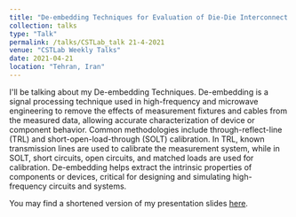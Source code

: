 ```yaml
---
title: "De-embedding Techniques for Evaluation of Die-Die Interconnect structure on theInterposer Technology"
collection: talks
type: "Talk"
permalink: /talks/CSTLab_talk 21-4-2021
venue: "CSTLab Weekly Talks"
date: 2021-04-21
location: "Tehran, Iran"
---
```



I'll be talking about my De-embedding Techniques. De-embedding is a signal processing technique used in high-frequency and microwave engineering to remove the effects of measurement fixtures and cables from the measured data, allowing accurate characterization of device or component behavior. Common methodologies include through-reflect-line (TRL) and short-open-load-through (SOLT) calibration. In TRL, known transmission lines are used to calibrate the measurement system, while in SOLT, short circuits, open circuits, and matched loads are used for calibration. De-embedding helps extract the intrinsic properties of components or devices, critical for designing and simulating high-frequency circuits and systems.

You may find a shortened version of my presentation slides [here](https://MiladSeyedi.github.io/files/De-embedding-Techniques-for-Evaluation-of-Die-Die-Interconnect-on-the-Organic-Interposer-Technology-Surface.pdf).
